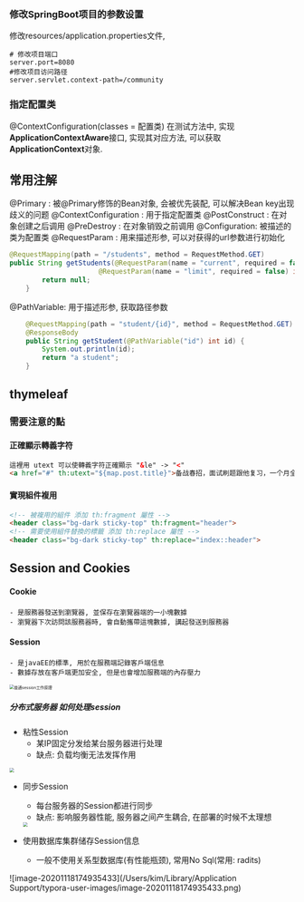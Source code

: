 ### 修改SpringBoot项目的参数设置
修改resources/application.properties文件,
```properties
# 修改项目端口
server.port=8080
#修改项目访问路径
server.servlet.context-path=/community
```

### 指定配置类
@ContextConfiguration(classes = 配置类)
在测试方法中, 实现**ApplicationContextAware**接口, 实现其对应方法, 可以获取**ApplicationContext**对象.

## 常用注解
@Primary : 被@Primary修饰的Bean对象, 会被优先装配, 可以解决Bean key出现歧义的问题
@ContextConfiguration : 用于指定配置类
@PostConstruct : 在对象创建之后调用
@PreDestroy : 在对象销毁之前调用
@Configuration: 被描述的类为配置类
@RequestParam : 用来描述形参, 可以对获得的url参数进行初始化
```java
@RequestMapping(path = "/students", method = RequestMethod.GET)
public String getStudents(@RequestParam(name = "current", required = false, defaultValue = "1") int current,
                      @RequestParam(name = "limit", required = false) int limit) {
        return null;
    }
```
@PathVariable: 用于描述形参, 获取路径参数
```java
    @RequestMapping(path = "student/{id}", method = RequestMethod.GET)
    @ResponseBody
    public String getStudent(@PathVariable("id") int id) {
        System.out.println(id);
        return "a student";
    }
```

## thymeleaf 
### 需要注意的點
#### 正確顯示轉義字符
```html
這裡用 utext 可以使轉義字符正確顯示 "&le" -> "<"
<a href="#" th:utext="${map.post.title}">备战春招，面试刷题跟他复习，一个月全搞定！</a>
```
#### 實現組件複用
```html
<!-- 被複用的組件 添加 th:fragment 屬性 -->
<header class="bg-dark sticky-top" th:fragment="header">
<!-- 需要使用組件替換的標籤 添加 th:replace 屬性 -->
<header class="bg-dark sticky-top" th:replace="index::header">
```

## Session and Cookies
#### Cookie
    - 是服務器發送到瀏覽器, 並保存在瀏覽器端的一小塊數據
    - 瀏覽器下次訪問該服務器時, 會自動攜帶這塊數據, 講起發送到服務器
#### Session
    - 是javaEE的標準, 用於在服務端記錄客戶端信息
    - 數據存放在客戶端更加安全, 但是也會增加服務端的內存壓力
<img src="/Users/kim/Documents/java_proj/community/note/img/WX20201118-152243@2x.png" alt="普通session工作原理" style="zoom:50%;" />

##### 分布式服务器 如何处理session

- 粘性Session
  - 某IP固定分发给某台服务器进行处理
  - 缺点: 负载均衡无法发挥作用

<img src="/Users/kim/Documents/java_proj/community/note/img/WX20201118-174103@2x.png" style="zoom:50%;" />

- 同步Session

  - 每台服务器的Session都进行同步
  - 缺点: 影响服务器性能, 服务器之间产生耦合, 在部署的时候不太理想

  <img src="/Users/kim/Documents/java_proj/community/note/img/WX20201118-174608@2x.png" style="zoom:50%;" />

- 使用数据库集群储存Session信息
  - 一般不使用关系型数据库(有性能瓶颈), 常用No Sql(常用: radits)

![image-20201118174935433](/Users/kim/Library/Application Support/typora-user-images/image-20201118174935433.png)
